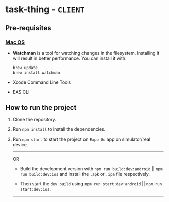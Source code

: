 # task-thing - `CLIENT`

## Pre-requisites

### [Mac OS](https://docs.expo.dev/get-started/set-up-your-environment/?platform=ios&device=simulated&mode=development-build#install-watchman)

- **Watchman** is a tool for watching changes in the filesystem. Installing it will result in better performance. You can install it with:

  ```bash
  brew update
  brew install watchman
  ```
  
- Xcode Command Line Tools
- EAS CLI

## How to run the project

1. Clone the repository.
2. Run `npm install` to install the dependencies.
3. Run `npm start` to start the project on `Expo Go` app on simulator/real device.

   ***

   OR

   - Build the development version with `npm run build:dev:android` || `npm run build:dev:ios` and install the `.apk` or `.ipa` file respectively.

   - Then start the `dev build` using `npm run start:dev:android` || `npm run start:dev:ios`.

   ***
